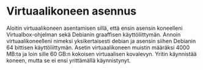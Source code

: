 # Virtuaalikoneen asennus
Aloitin virtuaalikoneen asentamisen sillä, että ensin asensin koneelleni Virtualbox-ohjelman sekä Debianin graaffisen käyttöliittymän. Annoin virtuaalikoneelleni nimeksi yksikertaisesti debian ja asensin siihen Debianin 64 bittisen käyttöliittymän. Asetin virtuaalikoneen muistin määräksi 4000 MB:ta ja loin sille 60 GB:n kokoisen virtuaalisen kovalevyn. Yritin käynnistää koneen, mutta se ei ensi yrittämällä käynnistynyt.
